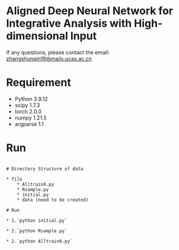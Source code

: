 # Aligned Deep Neural Network for Integrative Analysis with High-dimensional Input

If any questions, please contact the email: zhangshunqin19@mails.ucas.ac.cn

# Requirement

* Python 3.9.12
* scipy 1.7.3
* torch 2.0.0
* numpy 1.21.5
* argparse 1.1

# Run


```

# Directory Structure of data

* file
    * Alltrain0.py
    * Rsample.py
    * initial.py
    * data (need to be created)

# Run

* 1.`python initial.py`

* 2.`python Rsample.py`

* 2.`python Alltrain0.py`


```
